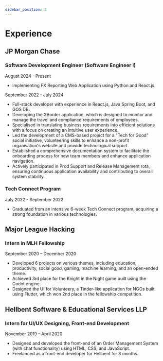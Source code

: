 ```yaml
---
sidebar_position: 2
---
```


# Experience

## JP Morgan Chase

### Software Development Engineer (Software Engineer I)

August 2024 - Present

- Implementing FX Reporting Web Application using Python and React.js.

September 2022 - July 2024

- Full-stack developer with experience in React.js, Java Spring Boot, and GOS DB.
- Developing the XBorder application, which is designed to monitor and manage the travel and
compliance requirements of employees.
- Specialised in translating business requirements into efficient solutions with a focus on creating an
intuitive user experience.
- Led the development of a CMS-based project for a "Tech for Good" social initiative, volunteering skills
to enhance a non-profit organisation's website and provide technological support.
- Established a comprehensive documentation system to facilitate the onboarding process for new team
members and enhance application navigation.
- Actively participated in Prod Support and Release Management rota, ensuring continuous application
availability and contributing to overall system stability.

### Tech Connect Program

July 2022 - September 2022

- Graduated from an intensive 6-week Tech Connect program, acquiring a strong foundation in various technologies.

## Major League Hacking

### Intern in MLH Fellowship

September 2020 – December 2020

- Developed 6 projects on various themes, including education, productivity, social good, gaming, machine learning, and an open-ended theme.
- Achieved 3rd place for the Knight in the Night game built using the Godot engine.
- Designed the UI for Volunteery, a Tinder-like application for NGOs built using Flutter, which won 2nd place in the fellowship competition.

## Hellbent Software & Educational Services LLP

### Intern for UI/UX Designing, Front-end Development

November 2019 – April 2020

- Designed and developed the front-end of an Order Management System (with chat functionality) using
HTML, CSS, and JavaScript.
- Freelanced as a front-end developer for Hellbent for 3 months.
